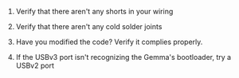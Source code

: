 1. Verify that there aren't any shorts in your wiring

2. Verify that there aren't any cold solder joints

3. Have you modified the code? Verify it complies properly.

4. If the USBv3 port isn't recognizing the Gemma's bootloader, try a USBv2 port


